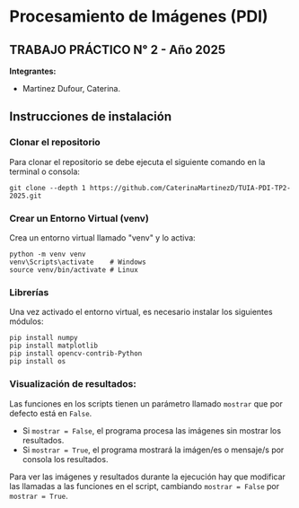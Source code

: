 # Procesamiento de Imágenes (PDI)
## TRABAJO PRÁCTICO N° 2 - Año 2025

**Integrantes:**
- Martinez Dufour, Caterina.

## Instrucciones de instalación
### Clonar el repositorio
Para clonar el repositorio se debe ejecuta el siguiente comando en la terminal o consola:

```
git clone --depth 1 https://github.com/CaterinaMartinezD/TUIA-PDI-TP2-2025.git
```
### Crear un Entorno Virtual (venv)
Crea un entorno virtual llamado "venv" y lo activa:

```
python -m venv venv
venv\Scripts\activate    # Windows
source venv/bin/activate # Linux
```

### Librerías
Una vez activado el entorno virtual, es necesario instalar los siguientes módulos:

```
pip install numpy 
pip install matplotlib 
pip install opencv-contrib-Python
pip install os
```

### Visualización de resultados:
Las funciones en los scripts tienen un parámetro llamado `mostrar` que por defecto está en `False`. 

- Si `mostrar = False`, el programa procesa las imágenes sin mostrar los resultados.
- Si `mostrar = True`, el programa mostrará la imágen/es o mensaje/s por consola los resultados.

Para ver las imágenes y resultados durante la ejecución hay que modificar las llamadas a las funciones en el script, cambiando `mostrar = False` por `mostrar = True`. 
